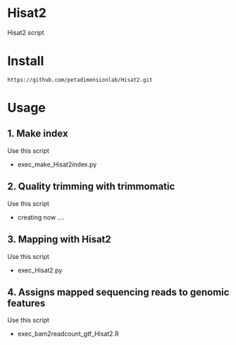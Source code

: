 # Hisat2
Hisat2 script

# Install

`https://github.com/petadimensionlab/Hisat2.git`

# Usage

## 1. Make index

Use this script
* exec_make_Hisat2index.py

## 2. Quality trimming with trimmomatic

Use this script
* creating now ....

## 3. Mapping with Hisat2

Use this script
* exec_Hisat2.py

## 4. Assigns mapped sequencing reads to genomic features

Use this script
* exec_bam2readcount_gtf_Hisat2.R

